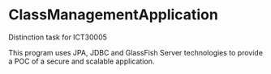 # ClassManagementApplication

Distinction task for ICT30005

This program uses JPA, JDBC and GlassFish Server technologies to provide a POC of a secure and scalable application.
